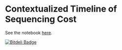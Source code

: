 Contextualized Timeline of Sequencing Cost
==========================================

See the notebook [here](http://nbviewer.ipython.org/github/ElDeveloper/ngs/blob/master/sequencing.ipynb).

[![Bitdeli Badge](https://d2weczhvl823v0.cloudfront.net/ElDeveloper/ngs/trend.png)](https://bitdeli.com/free "Bitdeli Badge")
